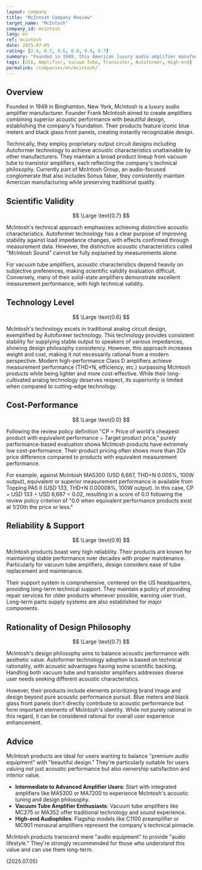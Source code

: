 ```yaml
---
layout: company
title: "McIntosh Company Review"
target_name: "McIntosh"
company_id: mcintosh
lang: en
ref: mcintosh
date: 2025-07-05
rating: [2.9, 0.7, 0.6, 0.0, 0.9, 0.7]
summary: "Founded in 1949, this American luxury audio amplifier manufacturer is known for its iconic design featuring blue meters and black glass front panels, along with extensive amplifier technology from tubes to transistors. While possessing Autoformer technology and proprietary output circuit designs, equivalent or superior performance products exist at 1/20th the price or less, resulting in minimum cost-performance rating per review policy. A brand for users who prioritize brand value and design."
tags: [USA, Amplifier, Vacuum Tube, Transistor, Autoformer, High-end]
permalink: /companies/en/mcintosh/
---
```


## Overview

Founded in 1949 in Binghamton, New York, McIntosh is a luxury audio amplifier manufacturer. Founder Frank McIntosh aimed to create amplifiers combining superior acoustic performance with beautiful design, establishing the company's foundation. Their products feature iconic blue meters and black glass front panels, creating instantly recognizable design.

Technically, they employ proprietary output circuit designs including Autoformer technology to achieve acoustic characteristics unattainable by other manufacturers. They maintain a broad product lineup from vacuum tube to transistor amplifiers, each reflecting the company's technical philosophy. Currently part of McIntosh Group, an audio-focused conglomerate that also includes Sonus faber, they consistently maintain American manufacturing while preserving traditional quality.

## Scientific Validity

$$ \Large \text{0.7} $$

McIntosh's technical approach emphasizes achieving distinctive acoustic characteristics. Autoformer technology has a clear purpose of improving stability against load impedance changes, with effects confirmed through measurement data. However, the distinctive acoustic characteristics called "McIntosh Sound" cannot be fully explained by measurements alone.

For vacuum tube amplifiers, acoustic characteristics depend heavily on subjective preferences, making scientific validity evaluation difficult. Conversely, many of their solid-state amplifiers demonstrate excellent measurement performance, with high technical validity.

## Technology Level

$$ \Large \text{0.6} $$

McIntosh's technology excels in traditional analog circuit design, exemplified by Autoformer technology. This technology provides consistent stability for supplying stable output to speakers of various impedances, showing design philosophy consistency. However, this approach increases weight and cost, making it not necessarily rational from a modern perspective. Modern high-performance Class D amplifiers achieve measurement performance (THD+N, efficiency, etc.) surpassing McIntosh products while being lighter and more cost-effective. While their long-cultivated analog technology deserves respect, its superiority is limited when compared to cutting-edge technology.

## Cost-Performance

$$ \Large \text{0.0} $$

Following the review policy definition "CP = Price of world's cheapest product with equivalent performance ÷ Target product price," purely performance-based evaluation shows McIntosh products have extremely low cost-performance. Their product pricing often shows more than 20x price difference compared to products with equivalent measurement performance.

For example, against McIntosh MA5300 (USD 6,667, THD+N 0.005%, 100W output), equivalent or superior measurement performance is available from Topping PA5 II (USD 133, THD+N 0.00008%, 100W output). In this case, CP = USD 133 ÷ USD 6,667 = 0.02, resulting in a score of 0.0 following the review policy criterion of "0.0 when equivalent performance products exist at 1/20th the price or less."

## Reliability & Support

$$ \Large \text{0.9} $$

McIntosh products boast very high reliability. Their products are known for maintaining stable performance over decades with proper maintenance. Particularly for vacuum tube amplifiers, design considers ease of tube replacement and maintenance.

Their support system is comprehensive, centered on the US headquarters, providing long-term technical support. They maintain a policy of providing repair services for older products whenever possible, earning user trust. Long-term parts supply systems are also established for major components.

## Rationality of Design Philosophy

$$ \Large \text{0.7} $$

McIntosh's design philosophy aims to balance acoustic performance with aesthetic value. Autoformer technology adoption is based on technical rationality, with acoustic advantages having some scientific backing. Handling both vacuum tube and transistor amplifiers addresses diverse user needs seeking different acoustic characteristics.

However, their products include elements prioritizing brand image and design beyond pure acoustic performance pursuit. Blue meters and black glass front panels don't directly contribute to acoustic performance but form important elements of McIntosh's identity. While not purely rational in this regard, it can be considered rational for overall user experience enhancement.

## Advice

McIntosh products are ideal for users wanting to balance "premium audio equipment" with "beautiful design." They're particularly suitable for users valuing not just acoustic performance but also ownership satisfaction and interior value.

- **Intermediate to Advanced Amplifier Users**: Start with integrated amplifiers like MA5300 or MA7200 to experience McIntosh's acoustic tuning and design philosophy.
- **Vacuum Tube Amplifier Enthusiasts**: Vacuum tube amplifiers like MC275 or MA352 offer traditional technology and sound experience.
- **High-end Audiophiles**: Flagship models like C1100 preamplifier or MC901 monaural amplifiers represent the company's technical pinnacle.

McIntosh products transcend mere "audio equipment" to provide "audio lifestyle." They're strongly recommended for those who understand this value and can use them long-term.

(2025.07.05)